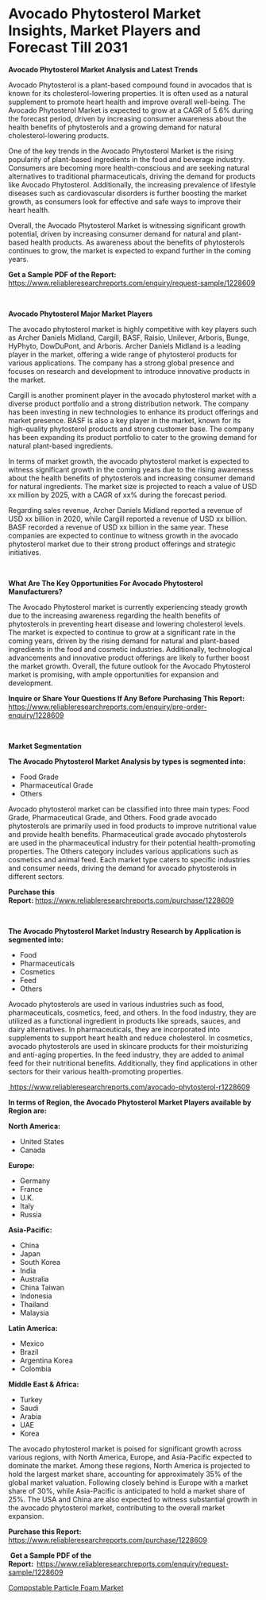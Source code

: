 <p><h1>Avocado Phytosterol Market Insights, Market Players and Forecast Till 2031</h1></p><p><strong>Avocado Phytosterol Market Analysis and Latest Trends</strong></p>
<p><p>Avocado Phytosterol is a plant-based compound found in avocados that is known for its cholesterol-lowering properties. It is often used as a natural supplement to promote heart health and improve overall well-being. The Avocado Phytosterol Market is expected to grow at a CAGR of 5.6% during the forecast period, driven by increasing consumer awareness about the health benefits of phytosterols and a growing demand for natural cholesterol-lowering products.</p><p>One of the key trends in the Avocado Phytosterol Market is the rising popularity of plant-based ingredients in the food and beverage industry. Consumers are becoming more health-conscious and are seeking natural alternatives to traditional pharmaceuticals, driving the demand for products like Avocado Phytosterol. Additionally, the increasing prevalence of lifestyle diseases such as cardiovascular disorders is further boosting the market growth, as consumers look for effective and safe ways to improve their heart health.</p><p>Overall, the Avocado Phytosterol Market is witnessing significant growth potential, driven by increasing consumer demand for natural and plant-based health products. As awareness about the benefits of phytosterols continues to grow, the market is expected to expand further in the coming years.</p></p>
<p><strong>Get a Sample PDF of the Report:&nbsp;</strong> <a href="https://www.reliableresearchreports.com/enquiry/request-sample/1228609">https://www.reliableresearchreports.com/enquiry/request-sample/1228609</a></p>
<p>&nbsp;</p>
<p><strong>Avocado Phytosterol Major Market Players</strong></p>
<p><p>The avocado phytosterol market is highly competitive with key players such as Archer Daniels Midland, Cargill, BASF, Raisio, Unilever, Arboris, Bunge, HyPhyto, DowDuPont, and Arboris. Archer Daniels Midland is a leading player in the market, offering a wide range of phytosterol products for various applications. The company has a strong global presence and focuses on research and development to introduce innovative products in the market.</p><p>Cargill is another prominent player in the avocado phytosterol market with a diverse product portfolio and a strong distribution network. The company has been investing in new technologies to enhance its product offerings and market presence. BASF is also a key player in the market, known for its high-quality phytosterol products and strong customer base. The company has been expanding its product portfolio to cater to the growing demand for natural plant-based ingredients.</p><p>In terms of market growth, the avocado phytosterol market is expected to witness significant growth in the coming years due to the rising awareness about the health benefits of phytosterols and increasing consumer demand for natural ingredients. The market size is projected to reach a value of USD xx million by 2025, with a CAGR of xx% during the forecast period.</p><p>Regarding sales revenue, Archer Daniels Midland reported a revenue of USD xx billion in 2020, while Cargill reported a revenue of USD xx billion. BASF recorded a revenue of USD xx billion in the same year. These companies are expected to continue to witness growth in the avocado phytosterol market due to their strong product offerings and strategic initiatives.</p></p>
<p>&nbsp;</p>
<p><strong>What Are The Key Opportunities For Avocado Phytosterol Manufacturers?</strong></p>
<p><p>The Avocado Phytosterol market is currently experiencing steady growth due to the increasing awareness regarding the health benefits of phytosterols in preventing heart disease and lowering cholesterol levels. The market is expected to continue to grow at a significant rate in the coming years, driven by the rising demand for natural and plant-based ingredients in the food and cosmetic industries. Additionally, technological advancements and innovative product offerings are likely to further boost the market growth. Overall, the future outlook for the Avocado Phytosterol market is promising, with ample opportunities for expansion and development.</p></p>
<p><strong>Inquire or Share Your Questions If Any Before Purchasing This Report:</strong> <a href="https://www.reliableresearchreports.com/enquiry/pre-order-enquiry/1228609">https://www.reliableresearchreports.com/enquiry/pre-order-enquiry/1228609</a></p>
<p>&nbsp;</p>
<p><strong>Market Segmentation</strong></p>
<p><strong>The Avocado Phytosterol Market Analysis by types is segmented into:</strong></p>
<p><ul><li>Food Grade</li><li>Pharmaceutical Grade</li><li>Others</li></ul></p>
<p><p>Avocado phytosterol market can be classified into three main types: Food Grade, Pharmaceutical Grade, and Others. Food grade avocado phytosterols are primarily used in food products to improve nutritional value and provide health benefits. Pharmaceutical grade avocado phytosterols are used in the pharmaceutical industry for their potential health-promoting properties. The Others category includes various applications such as cosmetics and animal feed. Each market type caters to specific industries and consumer needs, driving the demand for avocado phytosterols in different sectors.</p></p>
<p><strong>Purchase this Report:&nbsp;</strong><a href="https://www.reliableresearchreports.com/purchase/1228609">https://www.reliableresearchreports.com/purchase/1228609</a></p>
<p>&nbsp;</p>
<p><strong>The Avocado Phytosterol Market Industry Research by Application is segmented into:</strong></p>
<p><ul><li>Food</li><li>Pharmaceuticals</li><li>Cosmetics</li><li>Feed</li><li>Others</li></ul></p>
<p><p>Avocado phytosterols are used in various industries such as food, pharmaceuticals, cosmetics, feed, and others. In the food industry, they are utilized as a functional ingredient in products like spreads, sauces, and dairy alternatives. In pharmaceuticals, they are incorporated into supplements to support heart health and reduce cholesterol. In cosmetics, avocado phytosterols are used in skincare products for their moisturizing and anti-aging properties. In the feed industry, they are added to animal feed for their nutritional benefits. Additionally, they find applications in other sectors for their various health-promoting properties.</p></p>
<p><a href="https://www.reliableresearchreports.com/avocado-phytosterol-r1228609">&nbsp;https://www.reliableresearchreports.com/avocado-phytosterol-r1228609</a></p>
<p><strong>In terms of Region, the Avocado Phytosterol Market Players available by Region are:</strong></p>
<p>
    <p> <strong> North America: </strong>
        <ul>
            <li>United States</li>
            <li>Canada</li>
        </ul>
        </p> 
    <p> <strong> Europe: </strong>
        <ul>
            <li>Germany</li>
            <li>France</li>
            <li>U.K.</li>
            <li>Italy</li>
            <li>Russia</li>
        </ul>
        </p> 
    <p> <strong> Asia-Pacific: </strong>
        <ul>
            <li>China</li>
            <li>Japan</li>
            <li>South Korea</li>
            <li>India</li>
            <li>Australia</li>
            <li>China Taiwan</li>
            <li>Indonesia</li>
            <li>Thailand</li>
            <li>Malaysia</li>
        </ul>
        </p> 
    <p> <strong> Latin America: </strong>
        <ul>
            <li>Mexico</li>
            <li>Brazil</li>
            <li>Argentina Korea</li>
            <li>Colombia</li>
        </ul>
        </p> 
    <p> <strong> Middle East & Africa: </strong>
        <ul>
            <li>Turkey</li>
            <li>Saudi</li>
            <li>Arabia</li>
            <li>UAE</li>
            <li>Korea</li>
        </ul>
    </p>
    </p>
<p><p>The avocado phytosterol market is poised for significant growth across various regions, with North America, Europe, and Asia-Pacific expected to dominate the market. Among these regions, North America is projected to hold the largest market share, accounting for approximately 35% of the global market valuation. Following closely behind is Europe with a market share of 30%, while Asia-Pacific is anticipated to hold a market share of 25%. The USA and China are also expected to witness substantial growth in the avocado phytosterol market, contributing to the overall market expansion.</p></p>
<p><strong>Purchase this Report: </strong><a href="https://www.reliableresearchreports.com/purchase/1228609">https://www.reliableresearchreports.com/purchase/1228609</a></p>
<p>&nbsp;<strong>Get a Sample PDF of the Report:&nbsp;&nbsp;</strong><a href="https://www.reliableresearchreports.com/enquiry/request-sample/1228609">https://www.reliableresearchreports.com/enquiry/request-sample/1228609</a></p>
<p><strong></strong></p>
<p><p><a href="https://github.com/ockatxef85/Market-Research-Report-List-1/blob/main/compostable-particle-foam-market.md">Compostable Particle Foam Market</a></p></p>
